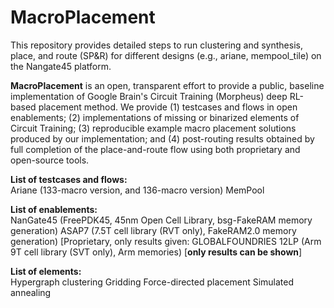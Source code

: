 # MacroPlacement
This repository provides detailed steps to run clustering and synthesis, place, and route (SP&R) for different designs (e.g., ariane, mempool_tile) on the Nangate45 platform.

**MacroPlacement** is an open, transparent effort to provide a public, baseline implementation of Google Brain's Circuit Training (Morpheus) deep RL-based placement method.  We provide (1) testcases and flows in open enablements; (2) implementations of missing or binarized elements of Circuit Training; (3) reproducible example macro placement solutions produced by our implementation; and (4) post-routing results obtained by full completion of the place-and-route flow using both proprietary and open-source tools.

**List of testcases and flows:**  
     Ariane (133-macro version, and 136-macro version)
     MemPool

**List of enablements:**  
     NanGate45 (FreePDK45, 45nm Open Cell Library, bsg-FakeRAM memory generation)
     ASAP7 (7.5T cell library (RVT only), FakeRAM2.0 memory generation)
     [Proprietary, only results given: GLOBALFOUNDRIES 12LP (Arm 9T cell library (SVT only), Arm memories) [**only results can be shown**]
 
**List of elements:**  
     Hypergraph clustering
     Gridding
     Force-directed placement
     Simulated annealing
